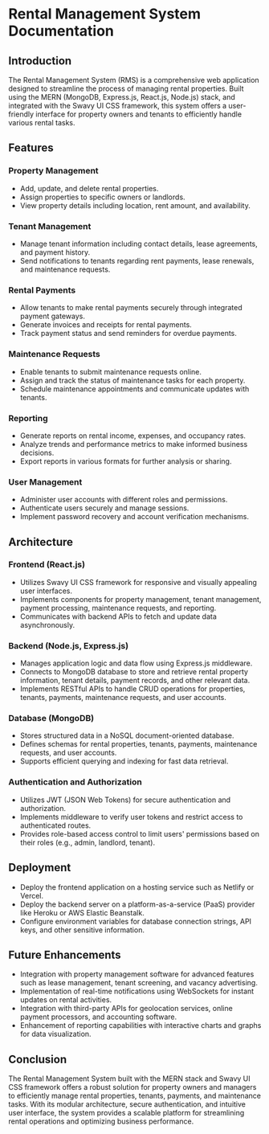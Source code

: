 # Rental Management System Documentation

## Introduction
The Rental Management System (RMS) is a comprehensive web application designed to streamline the process of managing rental properties. Built using the MERN (MongoDB, Express.js, React.js, Node.js) stack, and integrated with the Swavy UI CSS framework, this system offers a user-friendly interface for property owners and tenants to efficiently handle various rental tasks.

## Features

### Property Management
- Add, update, and delete rental properties.
- Assign properties to specific owners or landlords.
- View property details including location, rent amount, and availability.

### Tenant Management
- Manage tenant information including contact details, lease agreements, and payment history.
- Send notifications to tenants regarding rent payments, lease renewals, and maintenance requests.

### Rental Payments
- Allow tenants to make rental payments securely through integrated payment gateways.
- Generate invoices and receipts for rental payments.
- Track payment status and send reminders for overdue payments.

### Maintenance Requests
- Enable tenants to submit maintenance requests online.
- Assign and track the status of maintenance tasks for each property.
- Schedule maintenance appointments and communicate updates with tenants.

### Reporting
- Generate reports on rental income, expenses, and occupancy rates.
- Analyze trends and performance metrics to make informed business decisions.
- Export reports in various formats for further analysis or sharing.

### User Management
- Administer user accounts with different roles and permissions.
- Authenticate users securely and manage sessions.
- Implement password recovery and account verification mechanisms.

## Architecture

### Frontend (React.js)
- Utilizes Swavy UI CSS framework for responsive and visually appealing user interfaces.
- Implements components for property management, tenant management, payment processing, maintenance requests, and reporting.
- Communicates with backend APIs to fetch and update data asynchronously.

### Backend (Node.js, Express.js)
- Manages application logic and data flow using Express.js middleware.
- Connects to MongoDB database to store and retrieve rental property information, tenant details, payment records, and other relevant data.
- Implements RESTful APIs to handle CRUD operations for properties, tenants, payments, maintenance requests, and user accounts.

### Database (MongoDB)
- Stores structured data in a NoSQL document-oriented database.
- Defines schemas for rental properties, tenants, payments, maintenance requests, and user accounts.
- Supports efficient querying and indexing for fast data retrieval.

### Authentication and Authorization
- Utilizes JWT (JSON Web Tokens) for secure authentication and authorization.
- Implements middleware to verify user tokens and restrict access to authenticated routes.
- Provides role-based access control to limit users' permissions based on their roles (e.g., admin, landlord, tenant).

## Deployment
- Deploy the frontend application on a hosting service such as Netlify or Vercel.
- Deploy the backend server on a platform-as-a-service (PaaS) provider like Heroku or AWS Elastic Beanstalk.
- Configure environment variables for database connection strings, API keys, and other sensitive information.

## Future Enhancements
- Integration with property management software for advanced features such as lease management, tenant screening, and vacancy advertising.
- Implementation of real-time notifications using WebSockets for instant updates on rental activities.
- Integration with third-party APIs for geolocation services, online payment processors, and accounting software.
- Enhancement of reporting capabilities with interactive charts and graphs for data visualization.

## Conclusion
The Rental Management System built with the MERN stack and Swavy UI CSS framework offers a robust solution for property owners and managers to efficiently manage rental properties, tenants, payments, and maintenance tasks. With its modular architecture, secure authentication, and intuitive user interface, the system provides a scalable platform for streamlining rental operations and optimizing business performance.
